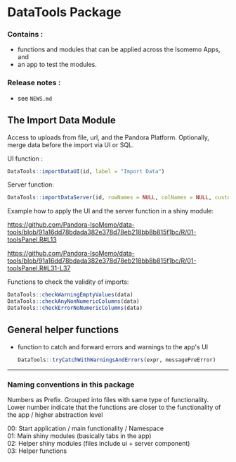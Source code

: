 # DataTools Package

### Contains :

- functions and modules that can be applied across the Isomemo Apps, and
- an app to test the modules.

### Release notes :
- see `NEWS.md`


## The Import Data Module

Access to uploads from file, url, and the Pandora Platform. Optionally, merge data before the import via UI or SQL.

UI function :

```R
DataTools::importDataUI(id, label = "Import Data")
```

Server function:

```R
DataTools::importDataServer(id, rowNames = NULL, colNames = NULL, customWarningChecks = list(), customErrorChecks = list(), ignoreWarnings = FALSE, defaultSource = "ckan")
```

Example how to apply the UI and the server function in a shiny module:

https://github.com/Pandora-IsoMemo/data-tools/blob/91a16dd78bdada382e378d78eb218bb8b815f1bc/R/01-toolsPanel.R#L13

https://github.com/Pandora-IsoMemo/data-tools/blob/91a16dd78bdada382e378d78eb218bb8b815f1bc/R/01-toolsPanel.R#L31-L37


Functions to check the validity of imports:

```R
DataTools::checkWarningEmptyValues(data)
DataTools::checkAnyNonNumericColumns(data)
DataTools::checkErrorNoNumericColumns(data)
```

## General helper functions

- function to catch and forward errors and warnings to the app's UI
  ```R
  DataTools::tryCatchWithWarningsAndErrors(expr, messagePreError)
  ```

---

### Naming conventions in this package
Numbers as Prefix. Grouped into files with same type of functionality.  
Lower number indicate that the functions are closer to the functionality of the app / higher abstraction level

00: Start application / main functionality / Namespace  
01: Main shiny modules (basically tabs in the app)  
02: Helper shiny modules (files include ui + server component)  
03: Helper functions



